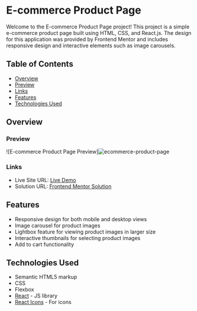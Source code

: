 # E-commerce Product Page

Welcome to the E-commerce Product Page project! This project is a simple e-commerce product page built using HTML, CSS, and React.js. The design for this application was provided by Frontend Mentor and includes responsive design and interactive elements such as image carousels.

## Table of Contents

- [Overview](#overview)
- [Preview](#preview)
- [Links](#links)
- [Features](#features)
- [Technologies Used](#technologies-used)

## Overview

### Preview

![E-commerce Product Page Preview]![ecommerce-product-page](https://github.com/eric4477/ecommerce-product-page/assets/108191582/9aad43da-a437-40d3-9c04-1135c3d8604d)

### Links

- Live Site URL: [Live Demo](https://ecommerce-product-page-four.vercel.app)
- Solution URL: [Frontend Mentor Solution](https://www.frontendmentor.io/solutions/ecommerce-product-page-using-react-2VH19MqaMr)

## Features

- Responsive design for both mobile and desktop views
- Image carousel for product images
- Lightbox feature for viewing product images in larger size
- Interactive thumbnails for selecting product images
- Add to cart functionality

## Technologies Used

- Semantic HTML5 markup
- CSS
- Flexbox
- [React](https://reactjs.org/) - JS library
- [React Icons](https://react-icons.github.io/react-icons/) - For icons
